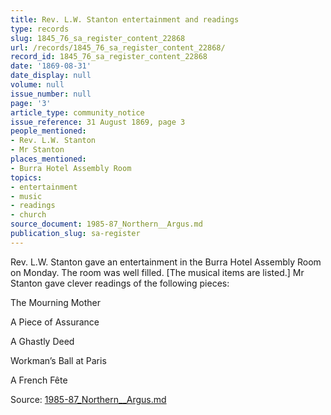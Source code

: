 ```yaml
---
title: Rev. L.W. Stanton entertainment and readings
type: records
slug: 1845_76_sa_register_content_22868
url: /records/1845_76_sa_register_content_22868/
record_id: 1845_76_sa_register_content_22868
date: '1869-08-31'
date_display: null
volume: null
issue_number: null
page: '3'
article_type: community_notice
issue_reference: 31 August 1869, page 3
people_mentioned:
- Rev. L.W. Stanton
- Mr Stanton
places_mentioned:
- Burra Hotel Assembly Room
topics:
- entertainment
- music
- readings
- church
source_document: 1985-87_Northern__Argus.md
publication_slug: sa-register
---
```


Rev. L.W. Stanton gave an entertainment in the Burra Hotel Assembly Room on Monday.  The room was well filled.  [The musical items are listed.]  Mr Stanton gave clever readings of the following pieces:

The Mourning Mother

A Piece of Assurance

A Ghastly Deed

Workman’s Ball at Paris

A French Fête

Source: [1985-87_Northern__Argus.md](/downloads/markdown/1985-87_Northern__Argus.md)
